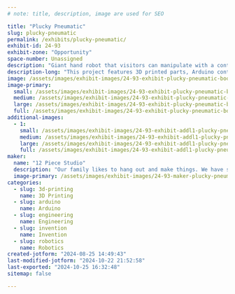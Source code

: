 ```yaml
---
# note: title, description, image are used for SEO

title: "Plucky Pneumatic"
slug: plucky-pneumatic
permalink: /exhibits/plucky-pneumatic/
exhibit-id: 24-93
exhibit-zone: "Opportunity"
space-number: Unassigned
description: "Giant hand robot that visitors can manipulate with a controller glove."
description-long: "This project features 3D printed parts, Arduino controllers, servos, feedback sensors. Participants will be able to control a 12’ tall inflatable hand robot with a controller glove. "
image: /assets/images/exhibit-images/24-93-exhibit-plucky-pneumatic-booth2-large.png
image-primary: 
  small: /assets/images/exhibit-images/24-93-exhibit-plucky-pneumatic-booth2-small.png
  medium: /assets/images/exhibit-images/24-93-exhibit-plucky-pneumatic-booth2-medium.png
  large: /assets/images/exhibit-images/24-93-exhibit-plucky-pneumatic-booth2-large.png
  full: /assets/images/exhibit-images/24-93-exhibit-plucky-pneumatic-booth2-full.png
additional-images: 
  - 1:
    small: /assets/images/exhibit-images/24-93-exhibit-addl1-plucky-pneumatic-booth3-small.png
    medium: /assets/images/exhibit-images/24-93-exhibit-addl1-plucky-pneumatic-booth3-medium.png
    large: /assets/images/exhibit-images/24-93-exhibit-addl1-plucky-pneumatic-booth3-large.png
    full: /assets/images/exhibit-images/24-93-exhibit-addl1-plucky-pneumatic-booth3-full.png
maker: 
  name: "12 Piece Studio"
  description: "Our family likes to hang out and make things. We have shown GetMe robet, YourDay toy and the Delta Challenge game at previous Maker Faire Orlando events."
  image-primary: /assets/images/exhibit-images/24-93-maker-plucky-pneumatic-boothlogo-medium.png
categories: 
  - slug: 3d-printing
    name: 3D Printing
  - slug: arduino
    name: Arduino
  - slug: engineering
    name: Engineering
  - slug: invention
    name: Invention
  - slug: robotics
    name: Robotics
created-jotform: "2024-08-25 14:49:43"
last-modified-jotform: "2024-10-22 21:52:58"
last-exported: "2024-10-25 16:32:48"
sitemap: false

---
```

